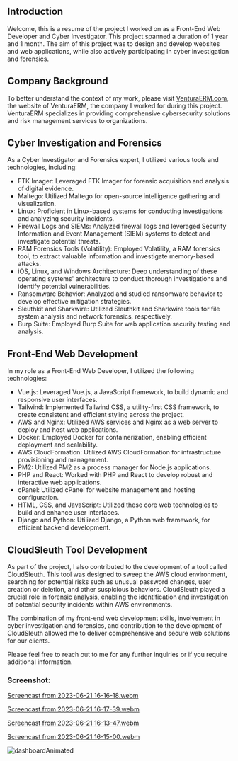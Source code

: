 ## Introduction
Welcome, this is a resume of the project I worked on as a Front-End Web Developer and Cyber Investigator. This project spanned a duration of 1 year and 1 month. The aim of this project was to design and develop websites and web applications, while also actively participating in cyber investigation and forensics.

## Company Background
To better understand the context of my work, please visit [VenturaERM.com](https://venturaerm.com/), the website of VenturaERM, the company I worked for during this project. VenturaERM specializes in providing comprehensive cybersecurity solutions and risk management services to organizations.

## Cyber Investigation and Forensics
As a Cyber Investigator and Forensics expert, I utilized various tools and technologies, including:

- FTK Imager: Leveraged FTK Imager for forensic acquisition and analysis of digital evidence.
- Maltego: Utilized Maltego for open-source intelligence gathering and visualization.
- Linux: Proficient in Linux-based systems for conducting investigations and analyzing security incidents.
- Firewall Logs and SIEMs: Analyzed firewall logs and leveraged Security Information and Event Management (SIEM) systems to detect and investigate potential threats.
- RAM Forensics Tools (Volatility): Employed Volatility, a RAM forensics tool, to extract valuable information and investigate memory-based attacks.
- iOS, Linux, and Windows Architecture: Deep understanding of these operating systems' architecture to conduct thorough investigations and identify potential vulnerabilities.
- Ransomware Behavior: Analyzed and studied ransomware behavior to develop effective mitigation strategies.
- Sleuthkit and Sharkwire: Utilized Sleuthkit and Sharkwire tools for file system analysis and network forensics, respectively.
- Burp Suite: Employed Burp Suite for web application security testing and analysis.

## Front-End Web Development
In my role as a Front-End Web Developer, I utilized the following technologies:

- Vue.js: Leveraged Vue.js, a JavaScript framework, to build dynamic and responsive user interfaces.
- Tailwind: Implemented Tailwind CSS, a utility-first CSS framework, to create consistent and efficient styling across the project.
- AWS and Nginx: Utilized AWS services and Nginx as a web server to deploy and host web applications.
- Docker: Employed Docker for containerization, enabling efficient deployment and scalability.
- AWS CloudFormation: Utilized AWS CloudFormation for infrastructure provisioning and management.
- PM2: Utilized PM2 as a process manager for Node.js applications.
- PHP and React: Worked with PHP and React to develop robust and interactive web applications.
- cPanel: Utilized cPanel for website management and hosting configuration.
- HTML, CSS, and JavaScript: Utilized these core web technologies to build and enhance user interfaces.
- Django and Python: Utilized Django, a Python web framework, for efficient backend development.

## CloudSleuth Tool Development
As part of the project, I also contributed to the development of a tool called CloudSleuth. This tool was designed to sweep the AWS cloud environment, searching for potential risks such as unusual password changes, user creation or deletion, and other suspicious behaviors. CloudSleuth played a crucial role in forensic analysis, enabling the identification and investigation of potential security incidents within AWS environments.

The combination of my front-end web development skills, involvement in cyber investigation and forensics, and contribution to the development of CloudSleuth allowed me to deliver comprehensive and secure web solutions for our clients.

Please feel free to reach out to me for any further inquiries or if you require additional information.

### Screenshot:
[Screencast from 2023-06-21 16-16-18.webm](https://github.com/Felipebetini/VenturaERM/assets/54918415/504957a0-ca83-4587-a797-5a15aafd5997)

[Screencast from 2023-06-21 16-17-39.webm](https://github.com/Felipebetini/VenturaERM/assets/54918415/c1ef467d-fa24-431e-ab24-78eb7cca9e96)

[Screencast from 2023-06-21 16-13-47.webm](https://github.com/Felipebetini/VenturaERM/assets/54918415/9de9cd7f-67bf-47a9-a42a-b369b096006d)

[Screencast from 2023-06-21 16-15-00.webm](https://github.com/Felipebetini/VenturaERM/assets/54918415/b72e4999-4743-42ed-b336-bee100cc1f13)

![dashboardAnimated](https://github.com/Felipebetini/VenturaERM/assets/54918415/25b0a1fa-0a37-451c-af4a-dda1c6a93f78)
